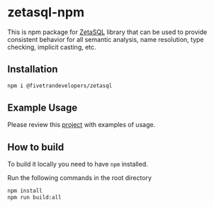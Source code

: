 # zetasql-npm

This is npm package for [ZetaSQL](https://github.com/google/zetasql) library that can be used to provide consistent behavior for all semantic analysis, name resolution, type checking, implicit casting, etc.

## Installation

```sh
npm i @fivetrandevelopers/zetasql 
```

## Example Usage

Please review this [project](https://github.com/fivetran/zetasql-npm-examples) with examples of usage.

## How to build

To build it locally you need to have `npm` installed.

Run the following commands in the root directory

```sh
npm install
npm run build:all
```
